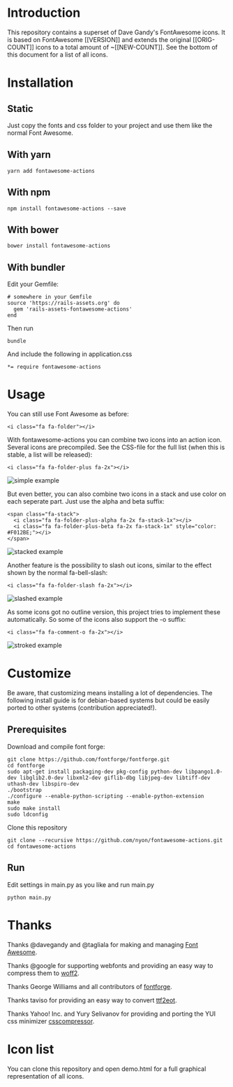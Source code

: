 # Introduction

This repository contains a superset of Dave Gandy's FontAwesome icons. It is based on FontAwesome [[VERSION]] and extends
the original [[ORIG-COUNT]] icons to a total amount of ~[[NEW-COUNT]]. See the bottom of this document for a list of all icons.

# Installation

## Static

Just copy the fonts and css folder to your project and use them like the normal Font Awesome.

## With yarn

    yarn add fontawesome-actions

## With npm

    npm install fontawesome-actions --save

## With bower

    bower install fontawesome-actions

## With bundler

Edit your Gemfile:

    # somewhere in your Gemfile
    source 'https://rails-assets.org' do
      gem 'rails-assets-fontawesome-actions'
    end

Then run

    bundle

And include the following in application.css

    *= require fontawesome-actions

# Usage

You can still use Font Awesome as before:

    <i class="fa fa-folder"></i>

With fontawesome-actions you can combine two icons into an action icon. Several icons are precompiled. See the CSS-file for the full list (when this is stable, a list will be released):

    <i class="fa fa-folder-plus fa-2x"></i>

![simple example](https://raw.github.com/nyon/fontawesome-actions/master/demo/simple.png)

But even better, you can also combine two icons in a stack and use color on each seperate part. Just use the alpha and beta suffix:

    <span class="fa-stack">
      <i class="fa fa-folder-plus-alpha fa-2x fa-stack-1x"></i>
      <i class="fa fa-folder-plus-beta fa-2x fa-stack-1x" style="color: #F012BE;"></i>
    </span>

![stacked example](https://raw.github.com/nyon/fontawesome-actions/master/demo/stacked.png)

Another feature is the possibility to slash out icons, similar to the effect shown by the normal fa-bell-slash:

    <i class="fa fa-folder-slash fa-2x"></i>

![slashed example](https://raw.github.com/nyon/fontawesome-actions/master/demo/slashed.png)

As some icons got no outline version, this project tries to implement these automatically. So some of the icons also support the -o suffix:

    <i class="fa fa-comment-o fa-2x"></i>

![stroked example](https://raw.github.com/nyon/fontawesome-actions/master/demo/stroked.png)


# Customize
Be aware, that customizing means installing a lot of dependencies. The following install guide is for debian-based systems but could be easily ported to other systems (contribution appreciated!).

## Prerequisites

Download and compile font forge:

    git clone https://github.com/fontforge/fontforge.git
    cd fontforge
    sudo apt-get install packaging-dev pkg-config python-dev libpango1.0-dev libglib2.0-dev libxml2-dev giflib-dbg libjpeg-dev libtiff-dev uthash-dev libspiro-dev
    ./bootstrap
    ./configure --enable-python-scripting --enable-python-extension
    make
    sudo make install
    sudo ldconfig

Clone this repository

    git clone --recursive https://github.com/nyon/fontawesome-actions.git
    cd fontawesome-actions

## Run

Edit settings in main.py as you like and run main.py

    python main.py



# Thanks

Thanks @davegandy and @tagliala for making and managing [Font Awesome](http://fontawesome.io).

Thanks @google for supporting webfonts and providing an easy way to compress them to [woff2](https://github.com/google/woff2).

Thanks George Williams and all contributors of [fontforge](https://fontforge.github.io/en-US/).

Thanks taviso for providing an easy way to convert [ttf2eot](https://code.google.com/p/ttf2eot/).

Thanks Yahoo! Inc. and Yury Selivanov for providing and porting the YUI css minimizer [csscompressor](https://pypi.python.org/pypi/csscompressor).

# Icon list

You can clone this repository and open demo.html for a full graphical representation of all icons.

